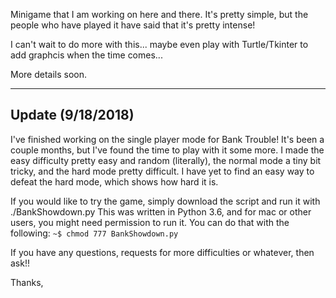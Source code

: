 Minigame that I am working on here and there.
It's pretty simple, but the people who have played it have said that it's pretty intense!

I can't wait to do more with this... maybe even play with Turtle/Tkinter to add graphcis when the time comes...

More details soon.

-------------------------------
Update (9/18/2018)
-------------------------------
I've finished working on the single player mode for Bank Trouble! It's been a couple months, but I've found the time to play with it some more. I made the easy difficulty pretty easy and random (literally), the normal mode a tiny bit tricky, and the hard mode pretty difficult. I have yet to find an easy way to defeat the hard mode, which shows how hard it is.

If you would like to try the game, simply download the script and run it with ./BankShowdown.py
This was written in Python 3.6, and for mac or other users, you might need permission to run it. You can do that with the following:
```~$ chmod 777 BankShowdown.py```

If you have any questions, requests for more difficulties or whatever, then ask!!

Thanks,

